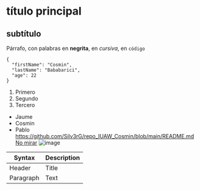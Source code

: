 # título principal
## subtítulo
Párrafo, con palabras en **negrita**, en *cursiva*, en `código`
```
{
  "firstName": "Cosmin",
  "lastName": "Bababarici",
  "age": 22
}
``` 

1. Primero
2. Segundo
3. Tercero

- Jaume
- Cosmin
- Pablo
https://github.com/Silv3rG/repo_IUAW_Cosmin/blob/main/README.md
  [No mirar](https://www.youtube.com/watch?v=GBIIQ0kP15E)
![image](https://github.com/Silv3rG/repo_IUAW_Cosmin/assets/126715606/0e5c79d7-7d60-4c8a-9166-b7da928a2e79)


 | Syntax | Description |
| ----------- | ----------- |
| Header | Title |
| Paragraph | Text |
